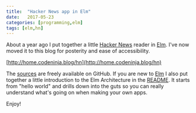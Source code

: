 ```yaml
---
title:  "Hacker News app in Elm"
date:   2017-05-23
categories: [programming,elm]
tags: [elm,hn]
---
```

About a year ago I put together a little [Hacker News][hn] reader in [Elm][elm]. I've now moved it to this blog for posterity and ease of accessibility.

[http://home.codeninja.blog/hn](http://home.codeninja.blog/hn)

The [sources](source) are freely available on GitHub. If you are new to [Elm](elm) I also put together a little introduction to the Elm Architecture in the [README](readme). It starts from "hello world" and drills down into the guts so you can really understand what's going on when making your own apps.

Enjoy!

[hn]:      http://news.ycombinator.com
[elm]:     http://elm-lang.org
[sources]: https://github.com/massung/elm-hn
[readme]:  https://github.com/massung/elm-hn#introduction-to-the-elm-architecture
